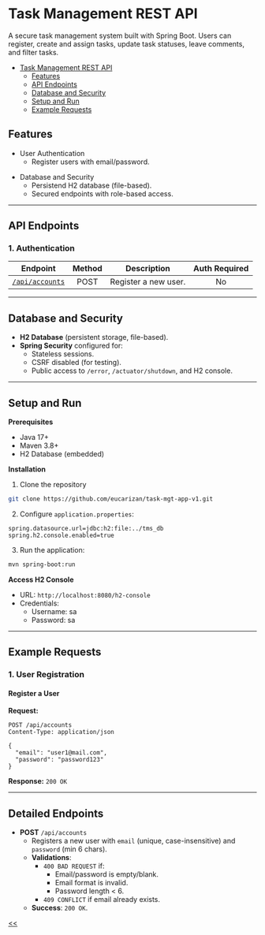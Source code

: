 # Task Management REST API

A secure task management system built with Spring Boot. Users can register, create and assign tasks, update task statuses, leave comments, and filter tasks.

- [Task Management REST API](#task-management-rest-api)
  - [Features](#features)
  - [API Endpoints](#api-endpoints)
  - [Database and Security](#database-and-security)
  - [Setup and Run](#setup-and-run)
  - [Example Requests](#example-requests)
  <!--
  - [Future Roadmap](#future-roadmap)
  -->

## Features
- User Authentication
  - Register users with email/password.
<!--
  - JWT-based authentication.
  - Basic Auth backward compatibility.
-->

<!--
- Task Management
  - Create, view, and filter tasks.
  - Assign tasks to users.
  - Update task status (`CREATED`, `IN_PROGRESS`, `COMPLETED`).
-->

<!--
- Comments
  - Add comments to tasks.
  - View comment history (sorted newest first).
  - Track comment counts per tasks.
-->

- Database and Security
  - Persistend H2 database (file-based).
  - Secured endpoints with role-based access.

---

## API Endpoints
### 1. Authentication
Endpoint|Method|Description|Auth Required
:-:|:-:|:-:|:-:
[`/api/accounts`](#post-apiaccounts)|POST|Register a new user.|No
<!--
[`/api/auth/token`](#post-apiauthtoken)|POST|Get JWT token (Basic Auth).|Basic Auth
--->

<!--
### 2. Tasks
Endpoint|Method|Description|Auth Required
:-:|:-:|:-:|:-:
`/api/tasks`|POST|Create a new task.|JWT/Basic Auth
[`/api/tasks`](#get-apitasks)|GET|List all tasks (filter by `author` / `assignee`).|JWT/Basic Auth
`/api/tasks/{taskId}/assign`|PUT|Assign/unassign a task.|Task Author
`/api/tasks/{taskId}/status`|PUT|Update task status.|Author/Assignee
--->

<!--
### 3. Comments
Endpoint|Method|Description|Auth Required
:-:|:-:|:-:|:-:
`/api/tasks/{taskId}/comments`|POST|Add a comment to a task.|JWT/Basic Auth
`/api/tasks/{taskId}/comments`|GET|List all comments for a task.|JWT/Basic Auth
--->

---

## Database and Security

- **H2 Database** (persistent storage, file-based).
- **Spring Security** configured for:
  - Stateless sessions.
  - CSRF disabled (for testing).
  - Public access to `/error`, `/actuator/shutdown`, and H2 console.

---

## Setup and Run
**Prerequisites**
- Java 17+
- Maven 3.8+
- H2 Database (embedded)

**Installation**
1. Clone the repository
```sh
git clone https://github.com/eucarizan/task-mgt-app-v1.git
```

2. Configure `application.properties`:
```properties
spring.datasource.url=jdbc:h2:file:../tms_db
spring.h2.console.enabled=true
```

3. Run the application:
```sh
mvn spring-boot:run
```

**Access H2 Console**
- URL: `http://localhost:8080/h2-console`
- Credentials:
  - Username: sa
  - Password: sa

---

## Example Requests
### 1. User Registration
<!--
### 1. User Registration and Authentication
-->
#### Register a User
**Request:**
```http
POST /api/accounts
Content-Type: application/json

{
  "email": "user1@mail.com",
  "password": "password123"
}
```
**Response:** `200 OK`
<!--
#### Get JWT Token
**Request:**
```http
POST /api/auth/token
Authorization: Basic dXNlcjFAbWFpbC5jb206cGFzc3dvcmQxMjM=
```

**Response:**
```json
{
  "token": "eyJhbGciOiJIUzI1NiIsInR5cCI6IkpXVCJ9..."
}
```
-->

<!--
## Future Roadmap
- File attachments for tasks/comments.
- Due dates and priority levels.
- Email notifications.
- Swagger API documentation.
-->

---

## Detailed Endpoints

<a id="post-apiaccounts"></a>
- **POST** `/api/accounts`
  - Registers a new user with `email` (unique, case-insensitive) and `password` (min 6 chars).
  - **Validations**:
    - `400 BAD REQUEST` if:
      - Email/password is empty/blank.
      - Email format is invalid.
      - Password length < 6.
    - `409 CONFLICT` if email already exists.
  - **Success**: `200 OK`.

<!--
<a id="post-apitasks"></a>
- **POST** `/api/tasks`
  - Creates a new task with `title` (non-blank) and `description` (non-blank).
  - **Validations:**
    - `400 BAD REQUEST` if title/description is empty/blank.
    - `401 UNAUTHORIZED` if unauthenticated.
  - **Success Response (**`200 OK`**):**
  ```json
  {
      "id": "1",
      "title": "new task",
      "description": "a task for anyone",
      "status": "CREATED",
      "author": "user1@mail.com"
  }
  ```
  - **Status:** Defaults to `CREATED`.
-->

  <!--
<a id="get-apitasks"></a>
- **GET** `/api/tasks`
  - Secured endpoint requiring **Basic HTTP Authentication**.
  - `200 OK` if authenticated, `401 UNAUTHORIZED` otherwise.
  - Returns all tasks (newest first) or filters by `?author=email` (case-insensitive).
  - **Response (**`200 OK`**):**
  ```json
  [
    {
      "id": "1",
      "title": "new task",
      "description": "a task for anyone",
      "status": "CREATED",
      "author": "user1@mail.com"
    }
  ]
  ```
  - Requires **Basic Auth** (`401` if unauthorized).
  -->

<!--
<a id="put-apitasks-assign"></a>
- **PUT** `/api/tasks/{taskId}/assign`
  - Assigns/unassigns a task to a user (author-only).
  - **Requests:**
  ```json
  { "assignee": "user2@mail.com"} // or "none" to unassign
  ```
  - **Responses:**
    - `200 OK`: Success (returns updated task).
    - `400 BAD REQUEST`: Invalid email/format.
    - `403 FORBIDDEN`: Caller is not the author.
    - `404 NOT FOUND`: Task/asignee not found.
-->

<!--
<a id="put-apitasks-status"></a>
- **PUT** `/api/tasks/{taskId}/status`
  - Updates status (author or assignee only).
  - **Valid Statuses**: `CREATED`, `IN_PROGRESS`, `COMPLETED`.
  - **Responses:**
    - `200 OK`: Success.
    - `400 BAD REQUEST`: Invalid status.
    - `403 FORBIDDEN`: Caller is not the author nor assignee.
    - `404 NOT FOUND`: Task not found.
-->

<!--
<a id="post-apiauthtoken"></a>
- **POST** `/api/auth/token`
  - Authenticates users via **Basic Auth** and returns a JWT token.
  - **Response (**`200 OK`**):**
  ```json
  { "token": "eyJhbGci0iJ..." }
  ```
  - **Validations:**
    - `401 UNAUTHORIZEDA` for invalid credentials.
-->

[<<](https://github.com/eucarizan/hs-java-backend/blob/main/README.md)
<!--
:%s/\(Sample \(Input\|Output\) \d:\)\n\(.*\)/```\r\r**\1**\r```\3/gc

### 0: 
<details>
<summary></summary>

#### 0.1 description

#### 0.2 objectives

#### 0.3 examples

</details>

-->

